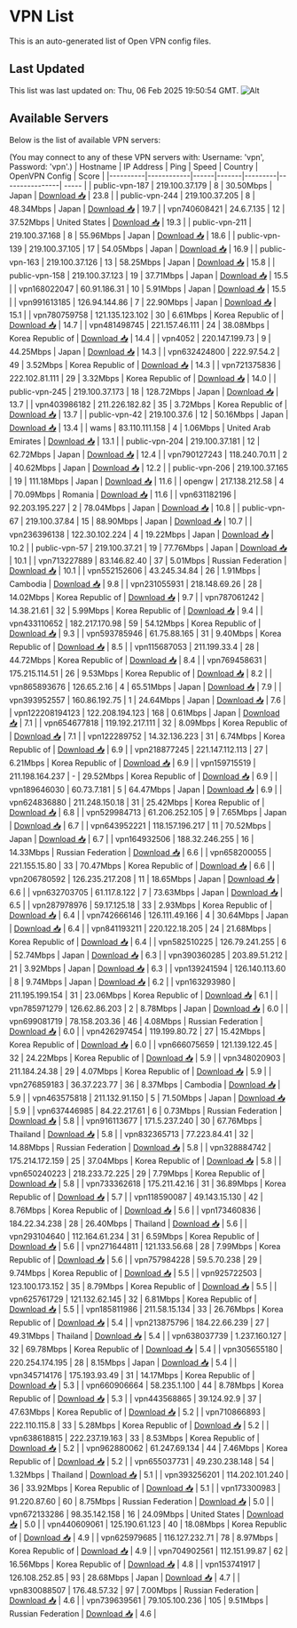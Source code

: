 # VPN List

This is an auto-generated list of Open VPN config files.

## Last Updated

This list was last updated on: Thu, 06 Feb 2025 19:50:54 GMT.
![Alt](https://repobeats.axiom.co/api/embed/186b98318ef1479477931607c1ad7d823f12451f.svg "Repobeats analytics image")

## Available Servers

Below is the list of available VPN servers:

(You may connect to any of these VPN servers with: Username: 'vpn', Password: 'vpn'.)
| Hostname | IP Address | Ping | Speed | Country | OpenVPN Config | Score |
|----------|------------|------|-------|---------|----------------| ----- |
| public-vpn-187 | 219.100.37.179 | 8 | 30.50Mbps | Japan | [Download 📥](./configs/server_0_JP.ovpn) | 23.8 |
| public-vpn-244 | 219.100.37.205 | 8 | 48.34Mbps | Japan | [Download 📥](./configs/server_1_JP.ovpn) | 19.7 |
| vpn740608421 | 24.6.7.135 | 12 | 37.52Mbps | United States | [Download 📥](./configs/server_2_US.ovpn) | 19.3 |
| public-vpn-211 | 219.100.37.168 | 8 | 55.96Mbps | Japan | [Download 📥](./configs/server_3_JP.ovpn) | 18.6 |
| public-vpn-139 | 219.100.37.105 | 17 | 54.05Mbps | Japan | [Download 📥](./configs/server_4_JP.ovpn) | 16.9 |
| public-vpn-163 | 219.100.37.126 | 13 | 58.25Mbps | Japan | [Download 📥](./configs/server_5_JP.ovpn) | 15.8 |
| public-vpn-158 | 219.100.37.123 | 19 | 37.71Mbps | Japan | [Download 📥](./configs/server_6_JP.ovpn) | 15.5 |
| vpn168022047 | 60.91.186.31 | 10 | 5.91Mbps | Japan | [Download 📥](./configs/server_7_JP.ovpn) | 15.5 |
| vpn991613185 | 126.94.144.86 | 7 | 22.90Mbps | Japan | [Download 📥](./configs/server_8_JP.ovpn) | 15.1 |
| vpn780759758 | 121.135.123.102 | 30 | 6.61Mbps | Korea Republic of | [Download 📥](./configs/server_9_KR.ovpn) | 14.7 |
| vpn481498745 | 221.157.46.111 | 24 | 38.08Mbps | Korea Republic of | [Download 📥](./configs/server_10_KR.ovpn) | 14.4 |
| vpn4052 | 220.147.199.73 | 9 | 44.25Mbps | Japan | [Download 📥](./configs/server_11_JP.ovpn) | 14.3 |
| vpn632424800 | 222.97.54.2 | 49 | 3.52Mbps | Korea Republic of | [Download 📥](./configs/server_12_KR.ovpn) | 14.3 |
| vpn721375836 | 222.102.81.111 | 29 | 3.32Mbps | Korea Republic of | [Download 📥](./configs/server_13_KR.ovpn) | 14.0 |
| public-vpn-245 | 219.100.37.173 | 18 | 128.72Mbps | Japan | [Download 📥](./configs/server_14_JP.ovpn) | 13.7 |
| vpn403986182 | 211.226.182.82 | 35 | 3.72Mbps | Korea Republic of | [Download 📥](./configs/server_15_KR.ovpn) | 13.7 |
| public-vpn-42 | 219.100.37.6 | 12 | 50.16Mbps | Japan | [Download 📥](./configs/server_16_JP.ovpn) | 13.4 |
| wams | 83.110.111.158 | 4 | 1.06Mbps | United Arab Emirates | [Download 📥](./configs/server_17_AE.ovpn) | 13.1 |
| public-vpn-204 | 219.100.37.181 | 12 | 62.72Mbps | Japan | [Download 📥](./configs/server_18_JP.ovpn) | 12.4 |
| vpn790127243 | 118.240.70.11 | 2 | 40.62Mbps | Japan | [Download 📥](./configs/server_19_JP.ovpn) | 12.2 |
| public-vpn-206 | 219.100.37.165 | 19 | 111.18Mbps | Japan | [Download 📥](./configs/server_20_JP.ovpn) | 11.6 |
| opengw | 217.138.212.58 | 4 | 70.09Mbps | Romania | [Download 📥](./configs/server_21_RO.ovpn) | 11.6 |
| vpn631182196 | 92.203.195.227 | 2 | 78.04Mbps | Japan | [Download 📥](./configs/server_22_JP.ovpn) | 10.8 |
| public-vpn-67 | 219.100.37.84 | 15 | 88.90Mbps | Japan | [Download 📥](./configs/server_23_JP.ovpn) | 10.7 |
| vpn236396138 | 122.30.102.224 | 4 | 19.22Mbps | Japan | [Download 📥](./configs/server_24_JP.ovpn) | 10.2 |
| public-vpn-57 | 219.100.37.21 | 19 | 77.76Mbps | Japan | [Download 📥](./configs/server_25_JP.ovpn) | 10.1 |
| vpn713227889 | 83.146.82.40 | 37 | 5.01Mbps | Russian Federation | [Download 📥](./configs/server_26_RU.ovpn) | 10.1 |
| vpn552152606 | 43.245.34.84 | 26 | 1.91Mbps | Cambodia | [Download 📥](./configs/server_27_KH.ovpn) | 9.8 |
| vpn231055931 | 218.148.69.26 | 28 | 14.02Mbps | Korea Republic of | [Download 📥](./configs/server_28_KR.ovpn) | 9.7 |
| vpn787061242 | 14.38.21.61 | 32 | 5.99Mbps | Korea Republic of | [Download 📥](./configs/server_29_KR.ovpn) | 9.4 |
| vpn433110652 | 182.217.170.98 | 59 | 54.12Mbps | Korea Republic of | [Download 📥](./configs/server_30_KR.ovpn) | 9.3 |
| vpn593785946 | 61.75.88.165 | 31 | 9.40Mbps | Korea Republic of | [Download 📥](./configs/server_31_KR.ovpn) | 8.5 |
| vpn115687053 | 211.199.33.4 | 28 | 44.72Mbps | Korea Republic of | [Download 📥](./configs/server_32_KR.ovpn) | 8.4 |
| vpn769458631 | 175.215.114.51 | 26 | 9.53Mbps | Korea Republic of | [Download 📥](./configs/server_33_KR.ovpn) | 8.2 |
| vpn865893676 | 126.65.2.16 | 4 | 65.51Mbps | Japan | [Download 📥](./configs/server_34_JP.ovpn) | 7.9 |
| vpn393952557 | 160.86.192.75 | 1 | 24.64Mbps | Japan | [Download 📥](./configs/server_35_JP.ovpn) | 7.6 |
| vpn122208194123 | 122.208.194.123 | 168 | 0.61Mbps | Japan | [Download 📥](./configs/server_36_JP.ovpn) | 7.1 |
| vpn654677818 | 119.192.217.111 | 32 | 8.09Mbps | Korea Republic of | [Download 📥](./configs/server_37_KR.ovpn) | 7.1 |
| vpn122289752 | 14.32.136.223 | 31 | 6.74Mbps | Korea Republic of | [Download 📥](./configs/server_38_KR.ovpn) | 6.9 |
| vpn218877245 | 221.147.112.113 | 27 | 6.21Mbps | Korea Republic of | [Download 📥](./configs/server_39_KR.ovpn) | 6.9 |
| vpn159715519 | 211.198.164.237 | - | 29.52Mbps | Korea Republic of | [Download 📥](./configs/server_40_KR.ovpn) | 6.9 |
| vpn189646030 | 60.73.7.181 | 5 | 64.47Mbps | Japan | [Download 📥](./configs/server_41_JP.ovpn) | 6.9 |
| vpn624836880 | 211.248.150.18 | 31 | 25.42Mbps | Korea Republic of | [Download 📥](./configs/server_42_KR.ovpn) | 6.8 |
| vpn529984713 | 61.206.252.105 | 9 | 7.65Mbps | Japan | [Download 📥](./configs/server_43_JP.ovpn) | 6.7 |
| vpn643952221 | 118.157.196.217 | 11 | 70.52Mbps | Japan | [Download 📥](./configs/server_44_JP.ovpn) | 6.7 |
| vpn164932506 | 188.32.246.255 | 16 | 14.33Mbps | Russian Federation | [Download 📥](./configs/server_45_RU.ovpn) | 6.6 |
| vpn658200055 | 221.155.15.80 | 33 | 70.47Mbps | Korea Republic of | [Download 📥](./configs/server_46_KR.ovpn) | 6.6 |
| vpn206780592 | 126.235.217.208 | 11 | 18.65Mbps | Japan | [Download 📥](./configs/server_47_JP.ovpn) | 6.6 |
| vpn632703705 | 61.117.8.122 | 7 | 73.63Mbps | Japan | [Download 📥](./configs/server_48_JP.ovpn) | 6.5 |
| vpn287978976 | 59.17.125.18 | 33 | 2.93Mbps | Korea Republic of | [Download 📥](./configs/server_49_KR.ovpn) | 6.4 |
| vpn742666146 | 126.111.49.166 | 4 | 30.64Mbps | Japan | [Download 📥](./configs/server_50_JP.ovpn) | 6.4 |
| vpn841193211 | 220.122.18.205 | 24 | 21.68Mbps | Korea Republic of | [Download 📥](./configs/server_51_KR.ovpn) | 6.4 |
| vpn582510225 | 126.79.241.255 | 6 | 52.74Mbps | Japan | [Download 📥](./configs/server_52_JP.ovpn) | 6.3 |
| vpn390360285 | 203.89.51.212 | 21 | 3.92Mbps | Japan | [Download 📥](./configs/server_53_JP.ovpn) | 6.3 |
| vpn139241594 | 126.140.113.60 | 8 | 9.74Mbps | Japan | [Download 📥](./configs/server_54_JP.ovpn) | 6.2 |
| vpn163293980 | 211.195.199.154 | 31 | 23.06Mbps | Korea Republic of | [Download 📥](./configs/server_55_KR.ovpn) | 6.1 |
| vpn785971279 | 126.62.86.203 | 2 | 8.78Mbps | Japan | [Download 📥](./configs/server_56_JP.ovpn) | 6.0 |
| vpn699081719 | 78.158.203.36 | 46 | 4.08Mbps | Russian Federation | [Download 📥](./configs/server_57_RU.ovpn) | 6.0 |
| vpn426297454 | 119.199.80.72 | 27 | 15.42Mbps | Korea Republic of | [Download 📥](./configs/server_58_KR.ovpn) | 6.0 |
| vpn666075659 | 121.139.122.45 | 32 | 24.22Mbps | Korea Republic of | [Download 📥](./configs/server_59_KR.ovpn) | 5.9 |
| vpn348020903 | 211.184.24.38 | 29 | 4.07Mbps | Korea Republic of | [Download 📥](./configs/server_60_KR.ovpn) | 5.9 |
| vpn276859183 | 36.37.223.77 | 36 | 8.37Mbps | Cambodia | [Download 📥](./configs/server_61_KH.ovpn) | 5.9 |
| vpn463575818 | 211.132.91.150 | 5 | 71.50Mbps | Japan | [Download 📥](./configs/server_62_JP.ovpn) | 5.9 |
| vpn637446985 | 84.22.217.61 | 6 | 0.73Mbps | Russian Federation | [Download 📥](./configs/server_63_RU.ovpn) | 5.8 |
| vpn916113677 | 171.5.237.240 | 30 | 67.76Mbps | Thailand | [Download 📥](./configs/server_64_TH.ovpn) | 5.8 |
| vpn832365713 | 77.223.84.41 | 32 | 14.88Mbps | Russian Federation | [Download 📥](./configs/server_65_RU.ovpn) | 5.8 |
| vpn328884742 | 175.214.172.159 | 25 | 37.04Mbps | Korea Republic of | [Download 📥](./configs/server_66_KR.ovpn) | 5.8 |
| vpn650240223 | 218.233.72.225 | 29 | 7.79Mbps | Korea Republic of | [Download 📥](./configs/server_67_KR.ovpn) | 5.8 |
| vpn733362618 | 175.211.42.16 | 31 | 36.89Mbps | Korea Republic of | [Download 📥](./configs/server_68_KR.ovpn) | 5.7 |
| vpn118590087 | 49.143.15.130 | 42 | 8.76Mbps | Korea Republic of | [Download 📥](./configs/server_69_KR.ovpn) | 5.6 |
| vpn173460836 | 184.22.34.238 | 28 | 26.40Mbps | Thailand | [Download 📥](./configs/server_70_TH.ovpn) | 5.6 |
| vpn293104640 | 112.164.61.234 | 31 | 6.59Mbps | Korea Republic of | [Download 📥](./configs/server_71_KR.ovpn) | 5.6 |
| vpn271644811 | 121.133.56.68 | 28 | 7.99Mbps | Korea Republic of | [Download 📥](./configs/server_72_KR.ovpn) | 5.6 |
| vpn757984228 | 59.5.70.238 | 29 | 9.74Mbps | Korea Republic of | [Download 📥](./configs/server_73_KR.ovpn) | 5.5 |
| vpn925722503 | 123.100.173.152 | 35 | 8.79Mbps | Korea Republic of | [Download 📥](./configs/server_74_KR.ovpn) | 5.5 |
| vpn625761729 | 121.132.62.145 | 32 | 6.81Mbps | Korea Republic of | [Download 📥](./configs/server_75_KR.ovpn) | 5.5 |
| vpn185811986 | 211.58.15.134 | 33 | 26.76Mbps | Korea Republic of | [Download 📥](./configs/server_76_KR.ovpn) | 5.4 |
| vpn213875796 | 184.22.66.239 | 27 | 49.31Mbps | Thailand | [Download 📥](./configs/server_77_TH.ovpn) | 5.4 |
| vpn638037739 | 1.237.160.127 | 32 | 69.78Mbps | Korea Republic of | [Download 📥](./configs/server_78_KR.ovpn) | 5.4 |
| vpn305655180 | 220.254.174.195 | 28 | 8.15Mbps | Japan | [Download 📥](./configs/server_79_JP.ovpn) | 5.4 |
| vpn345714176 | 175.193.93.49 | 31 | 14.17Mbps | Korea Republic of | [Download 📥](./configs/server_80_KR.ovpn) | 5.3 |
| vpn660906664 | 58.235.1.100 | 44 | 8.78Mbps | Korea Republic of | [Download 📥](./configs/server_81_KR.ovpn) | 5.3 |
| vpn443568865 | 39.124.92.9 | 37 | 47.63Mbps | Korea Republic of | [Download 📥](./configs/server_82_KR.ovpn) | 5.2 |
| vpn710866893 | 222.110.115.8 | 33 | 5.28Mbps | Korea Republic of | [Download 📥](./configs/server_83_KR.ovpn) | 5.2 |
| vpn638618815 | 222.237.19.163 | 33 | 8.53Mbps | Korea Republic of | [Download 📥](./configs/server_84_KR.ovpn) | 5.2 |
| vpn962880062 | 61.247.69.134 | 44 | 7.46Mbps | Korea Republic of | [Download 📥](./configs/server_85_KR.ovpn) | 5.2 |
| vpn655037731 | 49.230.238.148 | 54 | 1.32Mbps | Thailand | [Download 📥](./configs/server_86_TH.ovpn) | 5.1 |
| vpn393256201 | 114.202.101.240 | 36 | 33.92Mbps | Korea Republic of | [Download 📥](./configs/server_87_KR.ovpn) | 5.1 |
| vpn173300983 | 91.220.87.60 | 60 | 8.75Mbps | Russian Federation | [Download 📥](./configs/server_88_RU.ovpn) | 5.0 |
| vpn672133286 | 98.35.142.158 | 16 | 24.09Mbps | United States | [Download 📥](./configs/server_89_US.ovpn) | 5.0 |
| vpn440609061 | 125.190.61.123 | 40 | 18.08Mbps | Korea Republic of | [Download 📥](./configs/server_90_KR.ovpn) | 4.9 |
| vpn625979685 | 116.127.232.71 | 78 | 8.97Mbps | Korea Republic of | [Download 📥](./configs/server_91_KR.ovpn) | 4.9 |
| vpn704902561 | 112.151.99.87 | 62 | 16.56Mbps | Korea Republic of | [Download 📥](./configs/server_92_KR.ovpn) | 4.8 |
| vpn153741917 | 126.108.252.85 | 93 | 28.68Mbps | Japan | [Download 📥](./configs/server_93_JP.ovpn) | 4.7 |
| vpn830088507 | 176.48.57.32 | 97 | 7.00Mbps | Russian Federation | [Download 📥](./configs/server_94_RU.ovpn) | 4.6 |
| vpn739639561 | 79.105.100.236 | 105 | 9.51Mbps | Russian Federation | [Download 📥](./configs/server_95_RU.ovpn) | 4.6 |
